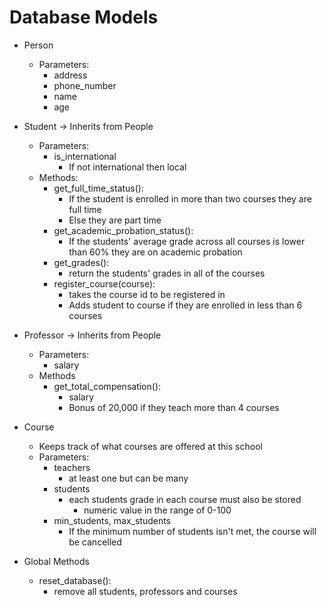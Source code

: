 # Database Models
- Person
  - Parameters:
    - address
    - phone_number
    - name
    - age
- Student -> Inherits from People
  - Parameters:
    - is_international
      - If not international then local
  - Methods:
    - get_full_time_status():
      - If the student is enrolled in more than two courses they are full time
      - Else they are part time
    - get_academic_probation_status():
      - If the students' average grade across all courses is lower than 60% they are on academic probation
    - get_grades():
      - return the students' grades in all of the courses
    - register_course(course):
      - takes the course id to be registered in
      - Adds student to course if they are enrolled in less than 6 courses
  
- Professor -> Inherits from People
  - Parameters:
    - salary
  - Methods
    - get_total_compensation():
      - salary
      - Bonus of 20,000 if they teach more than 4 courses
- Course
  - Keeps track of what courses are offered at this school
  - Parameters:
    - teachers
      - at least one but can be many
    - students
      - each students grade in each course must also be stored
        - numeric value in the range of 0-100
    - min_students, max_students
      - If the minimum number of students isn't met, the course will be cancelled
- Global Methods
  - reset_database():
    - remove all students, professors and courses
